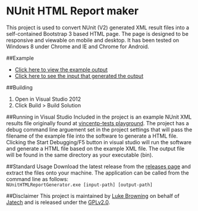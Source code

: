 NUnit HTML Report maker
===========================
This project is used to convert NUnit (V2) generated XML result files into a self-contained Bootstrap 3 based HTML page. The page is designed to be responsive and viewable on mobile and desktop. It has been tested on Windows 8 under Chrome and IE and Chrome for Android.

##Example
* [Click here to view the example output](http://htmlpreview.github.io/?https://github.com/JatechUK/NUnit-HTML-Report-Generator/blob/master/ExampleResults.html)
* [Click here to see the input that generated the output](https://raw.githubusercontent.com/JatechUK/NUnit-HTML-Report-Generator/master/NUnit%20HTML%20Report%20Generator/ExampleResults.xml)

##Building 
1. Open in Visual Studio 2012
2. Click Build > Build Solution

##Running in Visual Studio
Included in the project is an example NUnit XML results file originally found at [vincentp-tests playground](https://github.com/vincentp-test/playground/blob/master/test-results.xml). The project has a debug command line arguement set in the project settings that will pass the filename of the example file into the software to generate a HTML file. Clicking the Start Debugging/F5 button in visual studio will run the software and generate a HTML file based on the example XML file. The output file will be found in the same directory as your executable (bin).

##Standard Usage
Download the latest release from the [releases page](https://github.com/JatechUK/NUnit-HTML-Report-Generator/releases) and extract the files onto your machine. The application can be called from the command line as follows:  
`NUnitHTMLReportGenerator.exe [input-path] [output-path]`

##Disclaimer
This project is maintained by [Luke Browning](http://github.com/luke-browning) on behalf of [Jatech](http://github.com/JatechUK) and is released under the [GPLv2.0](https://raw.githubusercontent.com/JatechUK/NUnit-HTML-Report-Generator/master/LICENSE).
